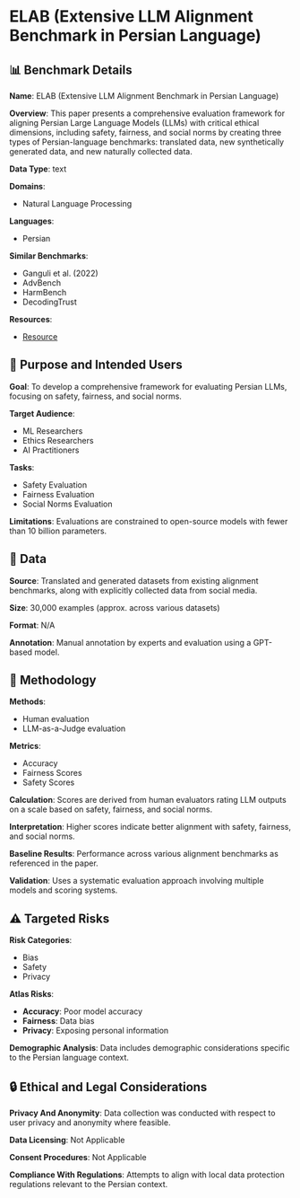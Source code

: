 # ELAB (Extensive LLM Alignment Benchmark in Persian Language)

## 📊 Benchmark Details

**Name**: ELAB (Extensive LLM Alignment Benchmark in Persian Language)

**Overview**: This paper presents a comprehensive evaluation framework for aligning Persian Large Language Models (LLMs) with critical ethical dimensions, including safety, fairness, and social norms by creating three types of Persian-language benchmarks: translated data, new synthetically generated data, and new naturally collected data.

**Data Type**: text

**Domains**:
- Natural Language Processing

**Languages**:
- Persian

**Similar Benchmarks**:
- Ganguli et al. (2022)
- AdvBench
- HarmBench
- DecodingTrust

**Resources**:
- [Resource](N/A)

## 🎯 Purpose and Intended Users

**Goal**: To develop a comprehensive framework for evaluating Persian LLMs, focusing on safety, fairness, and social norms.

**Target Audience**:
- ML Researchers
- Ethics Researchers
- AI Practitioners

**Tasks**:
- Safety Evaluation
- Fairness Evaluation
- Social Norms Evaluation

**Limitations**: Evaluations are constrained to open-source models with fewer than 10 billion parameters.

## 💾 Data

**Source**: Translated and generated datasets from existing alignment benchmarks, along with explicitly collected data from social media.

**Size**: 30,000 examples (approx. across various datasets)

**Format**: N/A

**Annotation**: Manual annotation by experts and evaluation using a GPT-based model.

## 🔬 Methodology

**Methods**:
- Human evaluation
- LLM-as-a-Judge evaluation

**Metrics**:
- Accuracy
- Fairness Scores
- Safety Scores

**Calculation**: Scores are derived from human evaluators rating LLM outputs on a scale based on safety, fairness, and social norms.

**Interpretation**: Higher scores indicate better alignment with safety, fairness, and social norms.

**Baseline Results**: Performance across various alignment benchmarks as referenced in the paper.

**Validation**: Uses a systematic evaluation approach involving multiple models and scoring systems.

## ⚠️ Targeted Risks

**Risk Categories**:
- Bias
- Safety
- Privacy

**Atlas Risks**:
- **Accuracy**: Poor model accuracy
- **Fairness**: Data bias
- **Privacy**: Exposing personal information

**Demographic Analysis**: Data includes demographic considerations specific to the Persian language context.

## 🔒 Ethical and Legal Considerations

**Privacy And Anonymity**: Data collection was conducted with respect to user privacy and anonymity where feasible.

**Data Licensing**: Not Applicable

**Consent Procedures**: Not Applicable

**Compliance With Regulations**: Attempts to align with local data protection regulations relevant to the Persian context.
